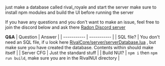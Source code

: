 just make a database called rival_royale and start the server
make sure to install npm modules and build the UI before running the server


If you have any questions and you don't want to make an issue, feel free to join the discord below and ask there
[Radon Discord server](https://essentialv.cc/#hero)






**Q&A**
| Question      | Answer |
| ----------- | ----------- |
| SQL file?      |  You don't need an SQL file, if u look here [RivalCore/server/serverDatabase.lua](https://github.com/rival-group/rival-warfare/blob/1eeb15ccc4ad173b196c761cbc7ecebe2c48c417/RivalCore/server/serverDatabase.lua) , but make sure you have created the database. Contents within should make itself  |
| Server CFG   | Just the standard stuff        |
| Build NUI?   | `npm i` then `npm run build`, make sure you are in the RivalNUI directory  |

